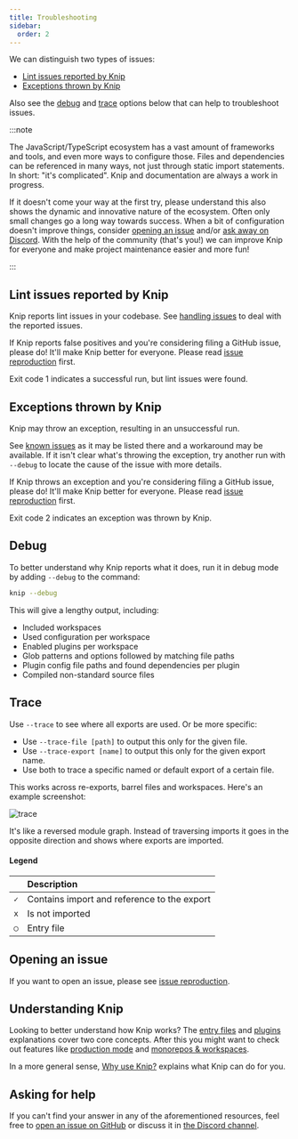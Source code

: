 ```yaml
---
title: Troubleshooting
sidebar:
  order: 2
---
```


We can distinguish two types of issues:

- [Lint issues reported by Knip][1]
- [Exceptions thrown by Knip][2]

Also see the [debug][3] and [trace][4] options below that can help to
troubleshoot issues.

:::note

The JavaScript/TypeScript ecosystem has a vast amount of frameworks and tools,
and even more ways to configure those. Files and dependencies can be referenced
in many ways, not just through static import statements. In short: "it's
complicated". Knip and documentation are always a work in progress.

If it doesn't come your way at the first try, please understand this also shows
the dynamic and innovative nature of the ecosystem. Often only small changes go
a long way towards success. When a bit of configuration doesn't improve things,
consider [opening an issue][5] and/or [ask away on Discord][6]. With the help of
the community (that's you!) we can improve Knip for everyone and make project
maintenance easier and more fun!

:::

## Lint issues reported by Knip

Knip reports lint issues in your codebase. See [handling issues][7] to deal with
the reported issues.

If Knip reports false positives and you're considering filing a GitHub issue,
please do! It'll make Knip better for everyone. Please read [issue
reproduction][8] first.

Exit code 1 indicates a successful run, but lint issues were found.

## Exceptions thrown by Knip

Knip may throw an exception, resulting in an unsuccessful run.

See [known issues][9] as it may be listed there and a workaround may be
available. If it isn't clear what's throwing the exception, try another run with
`--debug` to locate the cause of the issue with more details.

If Knip throws an exception and you're considering filing a GitHub issue, please
do! It'll make Knip better for everyone. Please read [issue reproduction][8]
first.

Exit code 2 indicates an exception was thrown by Knip.

## Debug

To better understand why Knip reports what it does, run it in debug mode by
adding `--debug` to the command:

```sh
knip --debug
```

This will give a lengthy output, including:

- Included workspaces
- Used configuration per workspace
- Enabled plugins per workspace
- Glob patterns and options followed by matching file paths
- Plugin config file paths and found dependencies per plugin
- Compiled non-standard source files

## Trace

Use `--trace` to see where all exports are used. Or be more specific:

- Use `--trace-file [path]` to output this only for the given file.
- Use `--trace-export [name]` to output this only for the given export name.
- Use both to trace a specific named or default export of a certain file.

This works across re-exports, barrel files and workspaces. Here's an example
screenshot:

<img src="/screenshots/trace.png" alt="trace" class="mw500" />

It's like a reversed module graph. Instead of traversing imports it goes in the
opposite direction and shows where exports are imported.

#### Legend

|     | Description                                 |
| --- | :------------------------------------------ |
| `✓` | Contains import and reference to the export |
| `x` | Is not imported                             |
| `◯` | Entry file                                  |

## Opening an issue

If you want to open an issue, please see [issue reproduction][8].

## Understanding Knip

Looking to better understand how Knip works? The [entry files][10] and
[plugins][11] explanations cover two core concepts. After this you might want to
check out features like [production mode][12] and [monorepos & workspaces][13].

In a more general sense, [Why use Knip?][14] explains what Knip can do for you.

## Asking for help

If you can't find your answer in any of the aforementioned resources, feel free
to [open an issue on GitHub][15] or discuss it in [the Discord channel][6].

[1]: #lint-issues-reported-by-knip
[2]: #exceptions-thrown-by-knip
[3]: #debug
[4]: #trace
[5]: https://github.com/webpro-nl/knip/issues/new/choose
[6]: https://discord.gg/r5uXTtbTpc
[7]: ../guides/handling-issues.md
[8]: ./issue-reproduction.md
[9]: ../reference/known-issues.md
[10]: ../explanations/entry-files.md
[11]: ../explanations/plugins.md
[12]: ../features/production-mode.md
[13]: ../features/monorepos-and-workspaces.md
[14]: ../explanations/why-use-knip.md
[15]: https://github.com/webpro-nl/knip/issues
